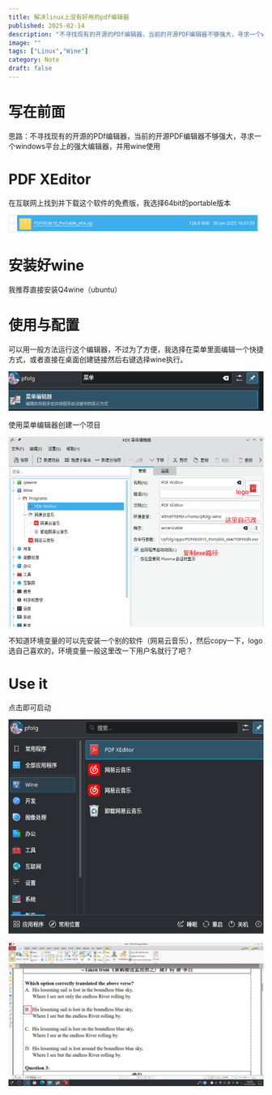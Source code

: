 ```yaml
---
title: 解决linux上没有好用的pdf编辑器
published: 2025-02-14
description: "不寻找现有的开源的PDf编辑器，当前的开源PDF编辑器不够强大，寻求一个windows平台上的强大编辑器，并用wine使用"
image: ""
tags: ["Linux","Wine"]
category: Note
draft: false
---
```



# 写在前面

思路：不寻找现有的开源的PDf编辑器，当前的开源PDF编辑器不够强大，寻求一个windows平台上的强大编辑器，并用wine使用

# PDF XEditor

在互联网上找到并下载这个软件的免费版，我选择64bit的portable版本

![alt text](image.png)

# 安装好wine

我推荐直接安装Q4wine（ubuntu）

# 使用与配置

可以用一般方法运行这个编辑器，不过为了方便，我选择在菜单里面编辑一个快捷方式，或者直接在桌面创建链接然后右键选择wine执行。

![alt text](image-1.png)

使用菜单编辑器创建一个项目

![alt text](image-2.png)

不知道环境变量的可以先安装一个别的软件（网易云音乐），然后copy一下，logo选自己喜欢的，环境变量一般这里改一下用户名就行了吧？

# Use it

点击即可启动

![alt text](image-3.png)

![alt text](image-4.png)